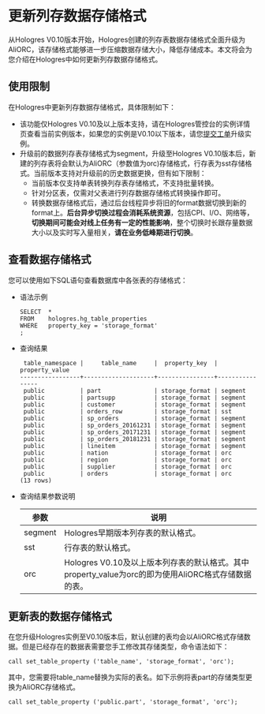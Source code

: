 # 更新列存数据存储格式

从Hologres V0.10版本开始，Hologres创建的列存表数据存储格式全面升级为AliORC，该存储格式能够进一步压缩数据存储大小，降低存储成本。本文将会为您介绍在Hologres中如何更新列存数据存储格式。

## 使用限制

在Hologres中更新列存数据存储格式，具体限制如下：

-   该功能仅Hologres V0.10及以上版本支持，请在Hologres管控台的实例详情页查看当前实例版本，如果您的实例是V0.10以下版本，请您[提交工单](https://selfservice.console.aliyun.com/ticket/createIndex?spm=5176.2020520129.console-base-top.dwork-order-1.29d546aee0gsiH)升级实例。
-   升级前的数据列存表存储格式为segment，升级至Hologres V0.10版本后，新建的列存表将会默认为AliORC（参数值为orc\)存储格式，行存表为sst存储格式。当前版本支持对升级前的历史数据更换，但有如下限制：
    -   当前版本仅支持单表转换列存表存储格式，不支持批量转换。
    -   针对分区表，仅需对父表进行列存数据存储格式转换操作即可。
    -   转换数据存储格式后，通过后台线程异步将旧的format数据切换到新的format上。**后台异步切换过程会消耗系统资源**，包括CPI、I/O、网络等，**切换期间可能会对线上任务有一定的性能影响**，整个切换时长跟存量数据大小以及实时写入量相关，**请在业务低峰期进行切换**。

## 查看数据存储格式

您可以使用如下SQL语句查看数据库中各张表的存储格式：

-   语法示例

    ```
    SELECT  *
    FROM    hologres.hg_table_properties
    WHERE   property_key = 'storage_format'
    ;
    ```

-   查询结果

    ```
     table_namespace |     table_name     |  property_key  | property_value 
    -----------------+--------------------+----------------+----------------
     public          | part               | storage_format | segment
     public          | partsupp           | storage_format | segment
     public          | customer           | storage_format | segment
     public          | orders_row         | storage_format | sst
     public          | sp_orders          | storage_format | segment
     public          | sp_orders_20161231 | storage_format | segment
     public          | sp_orders_20171231 | storage_format | segment
     public          | sp_orders_20181231 | storage_format | segment
     public          | lineitem           | storage_format | segment
     public          | nation             | storage_format | orc
     public          | region             | storage_format | orc
     public          | supplier           | storage_format | orc
     public          | orders             | storage_format | orc
    (13 rows)
    ```

-   查询结果参数说明

    |参数|说明|
    |--|--|
    |segment|Hologres早期版本列存表的默认格式。|
    |sst|行存表的默认格式。|
    |orc|Hologres V0.10及以上版本列存表的默认格式。其中property\_value为orc的即为使用AliORC格式存储数据的表。|


## 更新表的数据存储格式

在您升级Hologres实例至V0.10版本后，默认创建的表均会以AliORC格式存储数据。但是已经存在的数据表需要您手工修改其存储类型，命令语法如下：

```
call set_table_property ('table_name', 'storage_format', 'orc');
```

其中，您需要将table\_name替换为实际的表名。如下示例将表part的存储类型更换为AliORC存储格式。

```
call set_table_property ('public.part', 'storage_format', 'orc');
```

